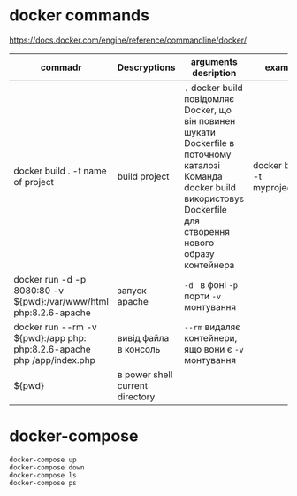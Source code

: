 # docker commands
https://docs.docker.com/engine/reference/commandline/docker/


commadr  | Descryptions | arguments desription | example
------------- | ------------- | ------------- | -|
docker build . -t name of project  | build project | `.` docker build повідомляє Docker, що він повинен шукати Dockerfile в поточному каталозі Команда docker build використовує Dockerfile для створення нового образу контейнера | docker build . -t myproject/app
docker run -d -p 8080:80 -v ${pwd}:/var/www/html php:8.2.6-apache  | запуск apache | `-d ` в фоні `-p` порти `-v` монтування  
docker run --rm -v ${pwd}:/app php: php:8.2.6-apache php /app/index.php | вивід файла в консоль | `--rm` видаляє контейнери, ящо вони є `-v` монтування  
${pwd} | в power shell current directory


# docker-compose

``` 
docker-compose up
docker-compose down
docker-compose ls
docker-compose ps
```


    
